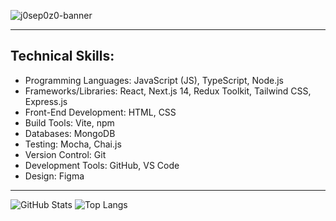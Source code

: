 ![j0sep0z0-banner](https://github.com/user-attachments/assets/d4f71003-03f4-4778-8d79-2b4ba9cd028e)

---

## **Technical Skills:** ##

* Programming Languages: JavaScript (JS), TypeScript, Node.js
* Frameworks/Libraries: React, Next.js 14, Redux Toolkit, Tailwind CSS, Express.js
* Front-End Development: HTML, CSS
* Build Tools: Vite, npm
* Databases: MongoDB
* Testing: Mocha, Chai.js
* Version Control: Git
* Development Tools: GitHub, VS Code
* Design: Figma

---

![GitHub Stats](https://github-readme-stats.vercel.app/api?username=j0sep0z0&show_icons=true&theme=transparent) 
![Top Langs](https://github-readme-stats.vercel.app/api/top-langs/?username=j0sep0z0&layout=compact&theme=transparent)
















